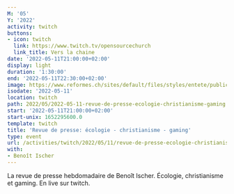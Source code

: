 ```yaml
---
M: '05'
Y: '2022'
activity: twitch
buttons:
- icon: twitch
  link: https://www.twitch.tv/opensourcechurch
  link_title: Vers la chaine
date: '2022-05-11T21:00:00+02:00'
display: light
duration: '1:30:00'
end: '2022-05-11T22:30:00+02:00'
image: https://www.reformes.ch/sites/default/files/styles/entete/public/data/images/comm/257/Beno%C3%AEt%20Ischer.jpg
isodate: '2022-05-11'
location: twitch
path: 2022/05/2022-05-11-revue-de-presse-ecologie-christianisme-gaming.md
start: '2022-05-11T21:00:00+02:00'
start-unix: 1652295600.0
template: twitch
title: 'Revue de presse: écologie - christianisme - gaming'
type: event
url: /activities/twitch/2022/05/11/revue-de-presse-ecologie-christianisme-gaming
with:
- Benoît Ischer
---
```

La revue de presse hebdomadaire de Benoît Ischer. Écologie, christianisme et gaming. En live sur twitch.